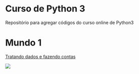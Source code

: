 # Curso de Python 3 
Repositório para agregar códigos do curso online de Python3

# Mundo 1
[Tratando dados e fazendo contas](htps://github.com/Gabriel0018/Python3/tree/Tratando-dados-e-realizando-contas)



<div>
  <a href="https://www.python.org/" target="_blank"><img src="https://i2.wp.com/www.vooo.pro/insights/wp-content/uploads/2018/05/Python_logo.png?fit=1200%2C508&ssl=1"></a>

  
  
